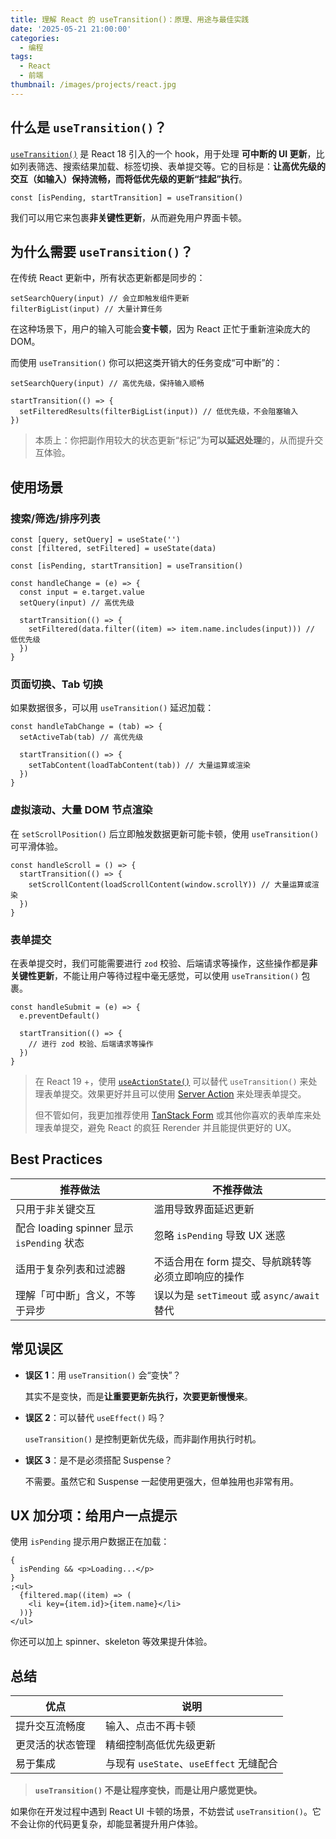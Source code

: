```yaml
---
title: 理解 React 的 useTransition()：原理、用途与最佳实践
date: '2025-05-21 21:00:00'
categories:
  - 编程
tags:
  - React
  - 前端
thumbnail: /images/projects/react.jpg
---
```


## 什么是 `useTransition()`？

[`useTransition()`](https://react.dev/reference/react/useTransition) 是 React 18 引入的一个 hook，用于处理 **可中断的 UI 更新**，比如列表筛选、搜索结果加载、标签切换、表单提交等。它的目标是：**让高优先级的交互（如输入）保持流畅，而将低优先级的更新“挂起”执行**。<!--more-->

```tsx
const [isPending, startTransition] = useTransition()
```

我们可以用它来包裹**非关键性更新**，从而避免用户界面卡顿。

## 为什么需要 `useTransition()`？

在传统 React 更新中，所有状态更新都是同步的：

```tsx
setSearchQuery(input) // 会立即触发组件更新
filterBigList(input) // 大量计算任务
```

在这种场景下，用户的输入可能会**变卡顿**，因为 React 正忙于重新渲染庞大的 DOM。

而使用 `useTransition()` 你可以把这类开销大的任务变成“可中断”的：

```tsx
setSearchQuery(input) // 高优先级，保持输入顺畅

startTransition(() => {
  setFilteredResults(filterBigList(input)) // 低优先级，不会阻塞输入
})
```

> 本质上：你把副作用较大的状态更新“标记”为**可以延迟处理**的，从而提升交互体验。

## 使用场景

### 搜索/筛选/排序列表

```tsx
const [query, setQuery] = useState('')
const [filtered, setFiltered] = useState(data)

const [isPending, startTransition] = useTransition()

const handleChange = (e) => {
  const input = e.target.value
  setQuery(input) // 高优先级

  startTransition(() => {
    setFiltered(data.filter((item) => item.name.includes(input))) // 低优先级
  })
}
```

### 页面切换、Tab 切换

如果数据很多，可以用 `useTransition()` 延迟加载：

```tsx
const handleTabChange = (tab) => {
  setActiveTab(tab) // 高优先级

  startTransition(() => {
    setTabContent(loadTabContent(tab)) // 大量运算或渲染
  })
}
```

### 虚拟滚动、大量 DOM 节点渲染

在 `setScrollPosition()` 后立即触发数据更新可能卡顿，使用 `useTransition()` 可平滑体验。

```tsx
const handleScroll = () => {
  startTransition(() => {
    setScrollContent(loadScrollContent(window.scrollY)) // 大量运算或渲染
  })
}
```

### 表单提交

在表单提交时，我们可能需要进行 `zod` 校验、后端请求等操作，这些操作都是**非关键性更新**，不能让用户等待过程中毫无感觉，可以使用 `useTransition()` 包裹。

```tsx
const handleSubmit = (e) => {
  e.preventDefault()

  startTransition(() => {
    // 进行 zod 校验、后端请求等操作
  })
}
```

> 在 React 19 +，使用 [`useActionState()`](https://react.dev/reference/react/useActionState) 可以替代 `useTransition()` 来处理表单提交。效果更好并且可以使用 [Server Action](https://react.dev/reference/rsc/server-functions) 来处理表单提交。
>
> 但不管如何，我更加推荐使用 [TanStack Form](https://tanstack.com/form/latest/docs/overview) 或其他你喜欢的表单库来处理表单提交，避免 React 的疯狂 Rerender 并且能提供更好的 UX。

## Best Practices

| 推荐做法                                   | 不推荐做法                                         |
| ------------------------------------------ | -------------------------------------------------- |
| 只用于非关键交互                           | 滥用导致界面延迟更新                               |
| 配合 loading spinner 显示 `isPending` 状态 | 忽略 `isPending` 导致 UX 迷惑                      |
| 适用于复杂列表和过滤器                     | 不适合用在 form 提交、导航跳转等必须立即响应的操作 |
| 理解「可中断」含义，不等于异步             | 误以为是 `setTimeout` 或 `async/await` 替代        |

## 常见误区

- **误区 1**：用 `useTransition()` 会“变快”？

  其实不是变快，而是**让重要更新先执行，次要更新慢慢来**。

- **误区 2**：可以替代 `useEffect()` 吗？

  `useTransition()` 是控制更新优先级，而非副作用执行时机。

- **误区 3**：是不是必须搭配 Suspense？

  不需要。虽然它和 Suspense 一起使用更强大，但单独用也非常有用。

## UX 加分项：给用户一点提示

使用 `isPending` 提示用户数据正在加载：

```tsx
{
  isPending && <p>Loading...</p>
}
;<ul>
  {filtered.map((item) => (
    <li key={item.id}>{item.name}</li>
  ))}
</ul>
```

你还可以加上 spinner、skeleton 等效果提升体验。

## 总结

| 优点             | 说明                                    |
| ---------------- | --------------------------------------- |
| 提升交互流畅度   | 输入、点击不再卡顿                      |
| 更灵活的状态管理 | 精细控制高低优先级更新                  |
| 易于集成         | 与现有 `useState`、`useEffect` 无缝配合 |

> **`useTransition()` 不是让程序变快，而是让用户感觉更快。**

如果你在开发过程中遇到 React UI 卡顿的场景，不妨尝试 `useTransition()`。它不会让你的代码更复杂，却能显著提升用户体验。
